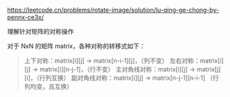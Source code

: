 https://leetcode.cn/problems/rotate-image/solution/lu-qing-ge-chong-by-pennx-ce3x/

理解针对矩阵的对称操作

对于 NxN 的矩阵 matrix，各种对称的转移式如下：
> 上下对称：matrix[i][j] -> matrix[n-i-1][j]，（列不变）
左右对称：matrix[i][j] -> matrix[i][n-j-1]，（行不变）
主对角线对称：matrix[i][j] -> matrix[j][i]，（行列互换）
副对角线对称：matrix[i][j] -> matrix[n-j-1][n-i-1] （行列均变，且互换）
